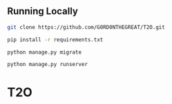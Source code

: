 
## Running Locally

```bash
git clone https://github.com/G0RD0NTHEGREAT/T2O.git
```

```bash
pip install -r requirements.txt
```

```bash
python manage.py migrate
```

```bash
python manage.py runserver
```
# T2O
